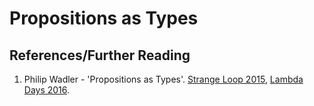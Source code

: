 # Propositions as Types

## References/Further Reading

1. Philip Wadler - 'Propositions as Types'. [Strange Loop 2015](https://www.youtube.com/watch?v=IOiZatlZtGU), [Lambda Days 2016](https://www.youtube.com/watch?v=aeRVdYN6fE8).
